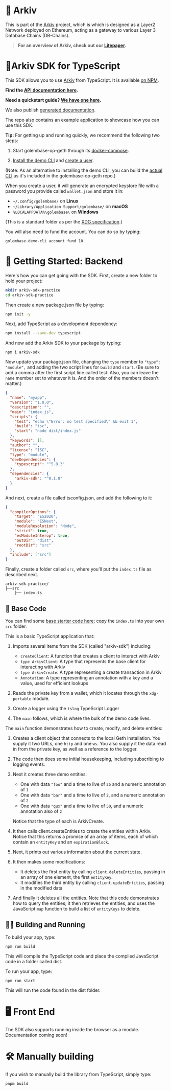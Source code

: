 # 🚀 Arkiv

This is part of the [Arkiv](https://github.com/Arkiv-Network) project, which is which is designed as a Layer2 Network deployed on Ethereum, acting as a gateway to various Layer 3 Database Chains (DB-Chains).

> **For an overview of Arkiv, check out our [Litepaper](https://golem-base.io/wp-content/uploads/2025/03/GolemBase-Litepaper.pdf).**

# 🌌Arkiv SDK for TypeScript

This SDK allows you to use [Arkiv](https://github.com/Arkiv-Network) from TypeScript. It is available [on NPM](https://www.npmjs.com/package/arkiv-sdk).

**Find the [API documentation here](https://golem-base.github.io/documentation/typescript/api/api/).**

**Need a quickstart guide? [We have one here](https://golem-base.github.io/documentation/overview/quickstart_ts/).**

We also publish [generated documentation](https://arkiv-network.github.io/arkiv-sdk-js/).

The repo also contains an example application to showcase how you can use this SDK.

**Tip:** For getting up and running quickly, we recommend the following two steps:

1. Start golembase-op-geth through its [docker-compose](https://github.com/Golem-Base/golembase-op-geth/blob/main/RUN_LOCALLY.md).

2. [Install the demo CLI](https://github.com/Golem-Base/golembase-demo-cli?tab=readme-ov-file#installation) and [create a user](https://github.com/Golem-Base/golembase-demo-cli?tab=readme-ov-file#quickstart).

(Note: As an alternative to installing the demo CLI, you can build the [actual CLI](https://github.com/Golem-Base/golembase-op-geth/blob/main/cmd/golembase/README.md) as it's included in the golembase-op-geth repo.)

When you create a user, it will generate an encrypted keystore file with a password you provide called `wallet.json` and store it in:

- `~/.config/golembase/` on **Linux**
- `~/Library/Application Support/golembase/` on **macOS**
- `%LOCALAPPDATA%\golembase\` on **Windows**

(This is a standard folder as per the [XDG specification](https://specifications.freedesktop.org/basedir-spec/latest/).)

You will also need to fund the account. You can do so by typing:

```
golembase-demo-cli account fund 10
```

# 🧭 Getting Started: Backend

Here's how you can get going with the SDK. First, create a new folder to hold your project:

```bash
mkdir arkiv-sdk-practice
cd arkiv-sdk-practice
```

Then create a new package.json file by typing:

```bash
npm init -y
```

Next, add TypeScript as a development dependency:

```bash
npm install --save-dev typescript
```

And now add the Arkiv SDK to your package by typing:

```
npm i arkiv-sdk
```

Now update your package.json file, changing the `type` member to `"type": "module",` and adding the two script lines for `build` and `start`. (Be sure to add a comma after the first script line called test. Also, you can leave the `name` member set to whatever it is. And the order of the members doesn't matter.)

```json
{
  "name": "myapp",
  "version": "1.0.0",
  "description": "",
  "main": "index.js",
  "scripts": {
    "test": "echo \"Error: no test specified\" && exit 1",
    "build": "tsc",
    "start": "node dist/index.js"
  },
  "keywords": [],
  "author": "",
  "license": "ISC",
  "type": "module",
  "devDependencies": {
    "typescript": "^5.8.3"
  },
  "dependencies": {
    "arkiv-sdk": "^0.1.8"
  }
}

```

And next, create a file called tsconfig.json, and add the following to it:

```json
{
  "compilerOptions": {
    "target": "ES2020",
    "module": "ESNext",
    "moduleResolution": "Node",
    "strict": true,
    "esModuleInterop": true,
    "outDir": "dist",
    "rootDir": "src"
  },
  "include": ["src"]
}
```

Finally, create a folder called `src`, where you'll put the `index.ts` file as described next.

```
arkiv-sdk-practice/
├──src
    ├── index.ts
```

## 🧱 Base Code

You can find some [base starter code here](https://github.com/Arkiv-Network/arkiv-sdk-js/tree/main/example); copy the `index.ts` into your own `src` folder.

This is a basic TypeScript application that:

1. Imports several items from the SDK (called "arkiv-sdk") including:

    * `createClient`: A function that creates a client to interact with Arkiv
    * `type ArkivClient`: A type that represents the base client for interacting with Arkiv
    * `type ArkivCreate`: A type representing a create transaction in Arkiv
    * `Annotation`: A type representing an annotation with a key and a value, used for efficient lookups

2. Reads the private key from a wallet, which it locates through the `xdg-portable` module.

3. Create a logger using the `tslog` TypeScript Logger

4. The `main` follows, which is where the bulk of the demo code lives.

The `main` function demonstrates how to create, modify, and delete entities:

1. Creates a client object that connects to the local Geth installation. You supply it two URLs, one `http` and one `ws`. You also supply it the data read in from the private key, as well as a reference to the logger.

2. The code then does some initial housekeeping, including subscribing to logging events.

3. Next it creates three demo entities:

    * One with data `"foo"` and a time to live of `25` and a numeric annotation of `1`
    * One with data `"bar"` and a time to live of `2`, and a numeric annotation of `2`
    * One with data `"qux"` and a time to live of `50`, and a numeric annotation also of `2`

    Notice that the type of each is ArkivCreate.

4. It then calls client.createEntities to create the entities within Arkiv. Notice that this returns a promise of an array of items, each of which contain an `entityKey` and an `expirationBlock`.

5. Next, it prints out various information about the current state.

6. It then makes some modifications:

    * It deletes the first entity by calling `client.deleteEntities`, passing in an array of one element, the first `entityKey`.
    * It modifies the third entity by calling `client.updateEntities`, passing in the modified data

7. And finally it deletes all the entities. Note that this code demonstrates how to query the entities; it then retrieves the entities, and uses the JavaScript `map` function to build a list of `entityKeys` to delete.


## 🏃‍♂️ Building and Running

To build your app, type:

```
npm run build
```

This will compile the TypeScript code and place the compiled JavaScript code in a folder called dist.

To run your app, type:

```
npm run start
```

This will run the code found in the dist folder.

# 🖥️ Front End

The SDK also supports running inside the browser as a module. Documentation coming soon!


# 🛠️ Manually building

If you wish to manually build the library from TypeScript, simply type:

```sh
pnpm build
```
